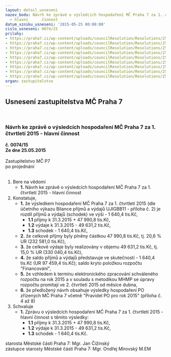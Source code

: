```yaml
---
layout: detail_usneseni
nazev_bodu: Návrh ke zprávě o výsledcích hospodaření MČ Praha 7 za 1. čtvrtletí 2015
  - hlavní      činnost
datum_vzniku_usneseni: '2015-05-25 00:00:00'
cislo_usneseni: 0074/15
prilohy:
- https://praha7.cz/wp-content/uploads/councilResolution/Resolutions/25521/4-15-p%c5%99%c3%adloha_%c4%8d._1__d%c5%afvodov%c3%a1_zpr%c3%a1va_-_rozbor_1._%c4%8dtvrtlet%c3%ad_2015.doc
- https://praha7.cz/wp-content/uploads/councilResolution/Resolutions/25521/4-15-p%c5%99%c3%adloiha_%c4%8d._2__bilance_p%c5%99%c3%adjm%c5%af_a_v%c3%bddaj%c5%af.pdf
- https://praha7.cz/wp-content/uploads/councilResolution/Resolutions/25521/4-15-p%c5%99%c3%adloha_%c4%8d._3_%c4%8derp%c3%a1n%c3%ad_kapit%c3%a1lov%c3%bdch_v%c3%bddaj%c5%af.xlsx
- https://praha7.cz/wp-content/uploads/councilResolution/Resolutions/25521/4-15-p%c5%99%c3%adloha_%c4%8d._4_v%c3%bdsledky_hospoda%c5%99en%c3%ad_jednotliv%c3%bdch_pr%c3%a1vn%c3%adch_subjekt%c5%af_-_po.xls
- https://praha7.cz/wp-content/uploads/councilResolution/Resolutions/25521/4-15-p%c5%99%c3%adloha_%c4%8d._5_koment%c3%a1%c5%99_o%c5%a1k_k_rozboru_hospoda%c5%99en%c3%ad_po_m%c5%a1_a_z%c5%a1_za_1._%c4%8dtvrtlet%c3%ad_2015.doc
- https://praha7.cz/wp-content/uploads/councilResolution/Resolutions/25521/4-15-p%c5%99%c3%adloha_%c4%8d._6_zhodnocen%c3%ad_proveden%c3%a9_odv%c4%9btvov%c3%bdm_odborem_u_po_pa%c4%8dovatelsk%c3%a9_centrum.doc
- https://praha7.cz/wp-content/uploads/councilResolution/Resolutions/25521/4-15-p%c5%99%c3%adloha_%c4%8d._7_zhodnocen%c3%ad_proveden%c3%a9_osz_u_po_saz.doc
- https://praha7.cz/wp-content/uploads/councilResolution/Resolutions/25521/4-15-p%c5%99%c3%adloha_%c4%8d._8__pravidla_%c4%8dinnosti_pro_po_pro_rok_2015.doc
- https://praha7.cz/wp-content/uploads/councilResolution/Resolutions/25521/4-15-usneseni_0474r.doc
organ: zastupitelstvo
---
```

<div id="ucUsn_pList" class="usn">
	<span><h2>Usnesení zastupitelstva MČ Praha 7 </h2>
<br></span><div class="standBody">
<span><h3>Návrh ke zprávě o výsledcích hospodaření MČ Praha 7 za 1. čtvrtletí 2015 - hlavní      činnost</h3></span><div class="center">
		<strong>č. 0074/15</strong><br>
	</div>
<div class="center">
		<strong>Ze dne 25.05.2015</strong><br><br>
	</div>Zastupitelstvo MČ P7<br> po projednání<br><br><ol>
<li>Bere na vědomí<ul><li>
<strong>1.</strong> Návrh ke zprávě o výsledcích hospodaření MČ Praha 7 za 1. čtvrtletí 2015 - hlavní činnost</li></ul>
</li>
<li>Konstatuje,<ul>
<li>
<strong>1.</strong> že výsledkem hospodaření MČ Praha 7 za 1. čtvrtletí 2015 (dle účetního výkazu Bilance příjmů a výdajů UJIGBB11 - příloha č. 2) je rozdíl příjmů a výdajů (schodek) ve výši  - 1 640,4 tis.Kč, <ul>
<li>
<strong>1.1</strong> příjmy k  31.3.2015              + 47 990,8 tis.Kč,</li>
<li>
<strong>1.2</strong> výdaje k  31.3.2015              - 49 631,2 tis.Kč,</li>
<li>
<strong>1.3</strong> schodek                                  - 1 640,4 tis.Kč,</li>
</ul>
</li>
<li>
<strong>2.</strong> že celkové příjmy byly plněny částkou  47 990,8 tis.Kč, tj. 20,6 %  UR              (232 581,0 tis.Kč), </li>
<li>
<strong>3.</strong> že celkové výdaje byly realizovány v objemu 49 631,2 tis.Kč, tj. 15,0  %  UR    (330 040,4 tis.Kč),</li>
<li>
<strong>4.</strong> že saldo příjmů a výdajů  představuje ve skutečnosti  - 1 640,4 tis.Kč                 (UR 97 459,4 tis.Kč); saldo kryto položkou rozpočtu "Financování",</li>
<li>
<strong>5.</strong> že vzhledem  k  termínu elektronického zpracování schváleného rozpočtu na rok 2015 a v souladu s  metodikou  MHMP se úpravy rozpočtu promítají ve               2. čtvrtletí 2015 od měsíce dubna,</li>
<li>
<strong>6.</strong> že předložený návrh obsahuje výsledky hospodaření PO zřízených MČ Praha 7 včetně "Pravidel PO pro rok 2015" (příloha č. 4 až 8) </li>
</ul>
</li>
<li>Schvaluje<ul><li>
<strong>1.</strong> Zprávu o výsledcích hospodaření MČ Praha 7 za 1. čtvrtletí 2015 - hlavní činnost s těmito výsledky:<ul>
<li>
<strong>1.1</strong> příjmy k  31.3.2015              + 47 990,8 tis.Kč,</li>
<li>
<strong>1.2</strong> výdaje k  31.3.2015              - 49 631,2 tis.Kč,</li>
<li>
<strong>1.3</strong> schodek                                  - 1 640,4 tis.Kč.</li>
</ul>
</li></ul>
</li>
</ol>starosta Městské části Praha 7: Mgr. Jan Čižinský<br>zástupce starosty Městské části Praha 7: Mgr. Ondřej Mirovský M.EM
</div>
</div>